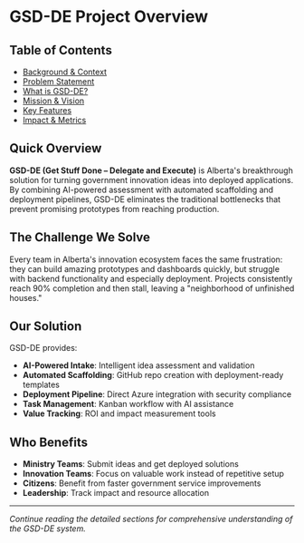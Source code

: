 # GSD-DE Project Overview

## Table of Contents

- [Background & Context](background.md)
- [Problem Statement](problems.md)
- [What is GSD-DE?](gsd-de-overview.md)
- [Mission & Vision](mission.md)
- [Key Features](features.md)
- [Impact & Metrics](impact.md)

## Quick Overview

**GSD-DE (Get Stuff Done – Delegate and Execute)** is Alberta's breakthrough solution for turning government innovation ideas into deployed applications. By combining AI-powered assessment with automated scaffolding and deployment pipelines, GSD-DE eliminates the traditional bottlenecks that prevent promising prototypes from reaching production.

## The Challenge We Solve

Every team in Alberta's innovation ecosystem faces the same frustration: they can build amazing prototypes and dashboards quickly, but struggle with backend functionality and especially deployment. Projects consistently reach 90% completion and then stall, leaving a "neighborhood of unfinished houses."

## Our Solution

GSD-DE provides:
- **AI-Powered Intake**: Intelligent idea assessment and validation
- **Automated Scaffolding**: GitHub repo creation with deployment-ready templates
- **Deployment Pipeline**: Direct Azure integration with security compliance
- **Task Management**: Kanban workflow with AI assistance
- **Value Tracking**: ROI and impact measurement tools

## Who Benefits

- **Ministry Teams**: Submit ideas and get deployed solutions
- **Innovation Teams**: Focus on valuable work instead of repetitive setup
- **Citizens**: Benefit from faster government service improvements
- **Leadership**: Track impact and resource allocation

---

*Continue reading the detailed sections for comprehensive understanding of the GSD-DE system.*